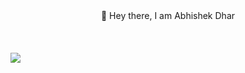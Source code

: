 <center>👋  Hey there, I am Abhishek Dhar </center>
<br><br><br>

<img src="https://github-readme-stats.vercel.app/api?username=abhishekdhar30&&show_icons=true&title_color=f25287&icon_color=79D9F9&text_color=F5F6F0&bg_color=282A36">
